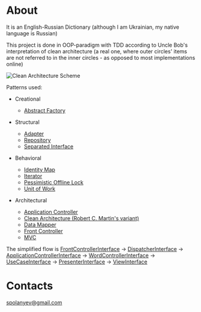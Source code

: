 # About

It is an English-Russian Dictionary (although I am Ukrainian, my native language is Russian)

This project is done in OOP-paradigm with TDD according to Uncle Bob's interpretation of clean architecture (a real one, where outer circles' items are not referred to in the inner circles - as opposed to most implementations online)

![Clean Architecture Scheme](https://github.com/spolanyev/rust-oop-tdd-clean-architecture-web-api/blob/main/CleanArchitecture.jpg?raw=true)

Patterns used:


* Creational
  - [Abstract Factory](src/frameworks_and_drivers/factory.rs)


* Structural
  - [Adapter](src/frameworks_and_drivers/storage/file_storage_adapter.rs)
  - [Repository](src/interface_adapters/storage/word_repository.rs)
  - [Separated Interface](src/application_business_rules/interfaces/word_repository_interface.rs)


* Behavioral
  - [Identity Map](src/interface_adapters/storage/word_unit.rs)
  - [Iterator](src/enterprise_business_rules/entities/word_collection.rs)
  - [Pessimistic Offline Lock](src/interface_adapters/storage/word_unit.rs)
  - [Unit of Work](src/interface_adapters/storage/word_unit.rs)


* Architectural
  - [Application Controller](src/frameworks_and_drivers/application_controller.rs)
  - [Clean Architecture (Robert C. Martin's variant)](src)
  - [Data Mapper](src/interface_adapters/storage/word_mapper.rs)
  - [Front Controller](src/frameworks_and_drivers/front_controller.rs)
  - [MVC](src/interface_adapters/controllers/find_word_controller.rs)

The simplified flow is [FrontControllerInterface](src/frameworks_and_drivers/interfaces/front_controller_interface.rs) -> [DispatcherInterface](src/frameworks_and_drivers/interfaces/dispatcher_interface.rs) -> [ApplicationControllerInterface](src/frameworks_and_drivers/interfaces/application_controller_interface.rs) -> [WordControllerInterface](src/interface_adapters/interfaces/word_controller_interface.rs) -> [UseCaseInterface](src/application_business_rules/interfaces/use_case_interface.rs) -> [PresenterInterface](src/application_business_rules/interfaces/presenter_interface.rs) -> [ViewInterface](src/frameworks_and_drivers/interfaces/view_interface.rs) 


# Contacts

[spolanyev@gmail.com](mailto:spolanyev@gmail.com?subject=Rust%3A%20dictionary)
